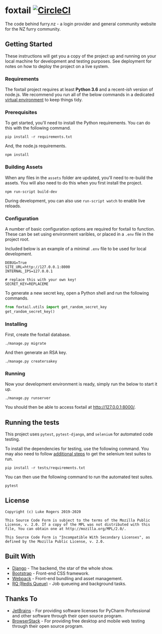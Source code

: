 # foxtail [![CircleCI](https://github.com/dmptrluke/foxtail/workflows/Test/badge.svg)](https://github.com/dmptrluke/foxtail/actions)

The code behind furry.nz - a  login provider and general community website for the NZ furry community.

## Getting Started

These instructions will get you a copy of the project up and running on your local machine for development and testing purposes. See deployment for notes on how to deploy the project on a live system.

### Requirements

The foxtail project requires at least **Python 3.6** and a recent-*ish* version of node.js.
We recommend you run all of the below commands in a dedicated [virtual environment](https://docs.python.org/3/library/venv.html)
to keep things tidy.


### Prerequisites

To get started, you'll need to install the Python requirements. You can do this with the following command.

```
pip install -r requirements.txt
```

And, the node.js requirements.

```
npm install
```


### Building Assets

When any files in the `assets` folder are updated, you'll need to re-build the assets. You will also need to
do this when you first install the project.

```
npm run-script build-dev
```

During development, you can also use `run-script watch` to enable live reloads.

### Configuration

A number of basic configuration options are required for foxtail to function. These can be
set using environment varibles, or placed in a `.env` file in the project root.

Included below is an example of a minimal `.env` file to be used for local development.

```
DEBUG=True
SITE_URL=http://127.0.0.1:8000
INTERNAL_IPS=127.0.0.1

# replace this with your own key!
SECRET_KEY=REPLACEME
```

To generate a new secret key, open a Python shell and run the following commands.

```py
from foxtail.utils import get_random_secret_key
get_random_secret_key()
```

### Installing

First, create the foxtail database.

```
./manage.py migrate
```

And then generate an RSA key.

```
./manage.py creatersakey
```

### Running
Now your development environment is ready, simply run the below to start it up.
```
./manage.py runserver
```

You should then be able to access foxtail at http://127.0.0.1:8000/.

## Running the tests

This project uses `pytest`, `pytest-django`, and `selenium` for automated code testing.

To install the dependencies for testing, use the following command. You may also need to follow
[additional steps](https://selenium-python.readthedocs.io/installation.html) to get the
selenium test suites to run.
```
pip install -r tests/requirements.txt
```

You can then use the following command to run the automated test suites.

```
pytest
```

## License
```
Copyright (c) Luke Rogers 2019-2020

This Source Code Form is subject to the terms of the Mozilla Public
License, v. 2.0. If a copy of the MPL was not distributed with this
file, You can obtain one at http://mozilla.org/MPL/2.0/.

This Source Code Form is "Incompatible With Secondary Licenses", as
defined by the Mozilla Public License, v. 2.0.
```

## Built With

* [Django](https://www.djangoproject.com/) - The backend, the star of the whole show.
* [Bootstrap](https://getbootstrap.com/) - Front-end CSS framework.
* [Webpack](https://webpack.js.org/) - Front-end bundling and asset management.
* [RQ (Redis Queue)](https://python-rq.org/) - Job queueing and background tasks.


## Thanks To

* [JetBrains](https://www.jetbrains.com/?from=furry.nz) - For providing software licenses for PyCharm Professional
and other software through their open source program.
* [BrowserStack](https://www.browserstack.com/open-source) - For providing free desktop and mobile web testing
through their open source program.

